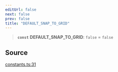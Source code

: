 ```yaml
---
editUrl: false
next: false
prev: false
title: "DEFAULT_SNAP_TO_GRID"
---
```


> **`const`** **DEFAULT\_SNAP\_TO\_GRID**: `false` = `false`

## Source

[constants.ts:31](https://github.com/nodenogg-in/alpha-p2p/blob/b5a92ec368c11e5b1ed34a190813f3e3bd62fc80/packages/infinitykit/src/constants.ts#L31)

